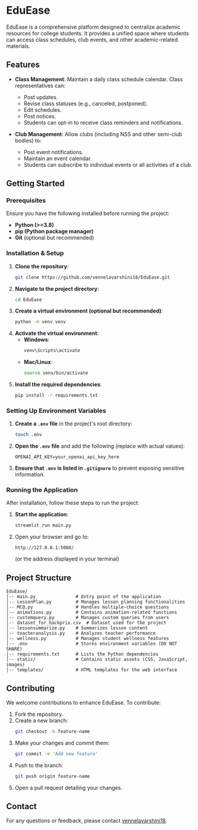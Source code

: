 # EduEase

EduEase is a comprehensive platform designed to centralize academic resources for college students. It provides a unified space where students can access class schedules, club events, and other academic-related materials.

## Features

- **Class Management**: Maintain a daily class schedule calendar. Class representatives can:
  - Post updates.
  - Revise class statuses (e.g., canceled, postponed).
  - Edit schedules.
  - Post notices.
  - Students can opt-in to receive class reminders and notifications.

- **Club Management**: Allow clubs (including NSS and other semi-club bodies) to:
  - Post event notifications.
  - Maintain an event calendar.
  - Students can subscribe to individual events or all activities of a club.

## Getting Started

### Prerequisites

Ensure you have the following installed before running the project:

- **Python (>=3.8)**
- **pip (Python package manager)**
- **Git** (optional but recommended)

### Installation & Setup

1. **Clone the repository**:
   ```bash
   git clone https://github.com/vennelavarshini18/EduEase.git
   ```
2. **Navigate to the project directory**:
   ```bash
   cd EduEase
   ```
3. **Create a virtual environment (optional but recommended)**:
   ```bash
   python -m venv venv
   ```
4. **Activate the virtual environment**:
   - **Windows**:
     ```bash
     venv\Scripts\activate
     ```
   - **Mac/Linux**:
     ```bash
     source venv/bin/activate
     ```
5. **Install the required dependencies**:
   ```bash
   pip install -r requirements.txt
   ```

### Setting Up Environment Variables

1. **Create a `.env` file** in the project's root directory:
   ```bash
   touch .env
   ```
2. **Open the `.env` file** and add the following (replace with actual values):
   ```
   OPENAI_API_KEY=your_openai_api_key_here
   ```
3. **Ensure that `.env` is listed in `.gitignore`** to prevent exposing sensitive information.

### Running the Application

After installation, follow these steps to run the project:

1. **Start the application**:
   ```bash
   streamlit run main.py
   ```
2. Open your browser and go to:
   ```
   http://127.0.0.1:5000/
   ```
   (or the address displayed in your terminal)

## Project Structure

```
EduEase/
│-- main.py               # Entry point of the application
│-- LessonPlan.py         # Manages lesson planning functionalities
│-- MCQ.py                # Handles multiple-choice questions
│-- animations.py         # Contains animation-related functions
│-- customquery.py        # Manages custom queries from users
│-- dataset_for_hackprix.csv  # Dataset used for the project
│-- lessonsummarize.py    # Summarizes lesson content
│-- teacheranalysis.py    # Analyzes teacher performance
│-- wellness.py           # Manages student wellness features
│-- .env                  # Stores environment variables (DO NOT SHARE)
│-- requirements.txt      # Lists the Python dependencies
│-- static/               # Contains static assets (CSS, JavaScript, images)
│-- templates/            # HTML templates for the web interface
```

## Contributing

We welcome contributions to enhance EduEase. To contribute:

1. Fork the repository.
2. Create a new branch:
   ```bash
   git checkout -b feature-name
   ```
3. Make your changes and commit them:
   ```bash
   git commit -m 'Add new feature'
   ```
4. Push to the branch:
   ```bash
   git push origin feature-name
   ```
5. Open a pull request detailing your changes.

## Contact

For any questions or feedback, please contact [vennelavarshini18](https://github.com/vennelavarshini18).
